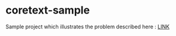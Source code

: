 # coretext-sample

Sample project which illustrates the problem described here : 
[LINK](https://stackoverflow.com/questions/65945071/ctframesettersuggestframesizewithconstraints-line-breaks-even-when-there-is-spac)
